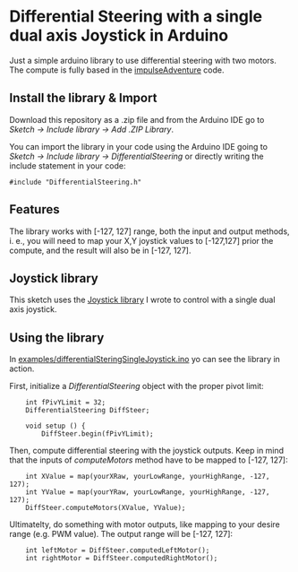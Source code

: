 # Differential Steering with a single dual axis Joystick in Arduino
Just a simple arduino library to use differential steering with two motors. The compute is fully based in the [impulseAdventure](https://www.impulseadventure.com/elec/robot-differential-steering.html) code.

## Install the library & Import
Download this repository as a .zip file and from the Arduino IDE go to *Sketch -> Include library -> Add .ZIP Library*.

You can import the library in your code using the Arduino IDE going to *Sketch -> Include library -> DifferentialSteering*
or directly writing the include statement in your code:
```
#include "DifferentialSteering.h"
```
## Features
The library works with [-127, 127] range, both the input and output methods, i. e., you will need to map your X,Y joystick values to [-127,127] prior the compute, and the result will also be in [-127, 127].

## Joystick library
This sketch uses the [Joystick library](https://github.com/edumardo/Joystick) I wrote to control with a single dual axis joystick.

## Using the library
In [examples/differentialSteringSingleJoystick.ino](examples/differentialSteringSingleJoystick.ino) yo can see the library in action.

First, initialize a *DifferentialSteering* object with the proper pivot limit:
```
    int fPivYLimit = 32;
    DifferentialSteering DiffSteer;

    void setup () {
        DiffSteer.begin(fPivYLimit);
```
Then, compute differential steering with the joystick outputs. Keep in mind that the inputs of *computeMotors* method have to be mapped to [-127, 127]:
```
    int XValue = map(yourXRaw, yourLowRange, yourHighRange, -127, 127);
    int YValue = map(yourYRaw, yourLowRange, yourHighRange, -127, 127);
    DiffSteer.computeMotors(XValue, YValue);
```
Ultimatelty, do something with motor outputs, like mapping to your desire range (e.g. PWM value). The output range will be [-127, 127]:
```
    int leftMotor = DiffSteer.computedLeftMotor();
    int rightMotor = DiffSteer.computedRightMotor();
```
